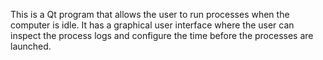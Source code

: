 This is a Qt program that allows the user to run processes when the computer is idle. It has a graphical user interface where the user can inspect the process logs and configure the time before the processes are launched. 
